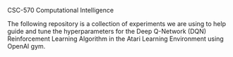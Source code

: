 CSC-570 Computational Intelligence

The following repository is a collection of experiments we are using to help guide and tune the hyperparameters for the Deep Q-Network (DQN) Reinforcement Learning Algorithm in the Atari Learning Environment using OpenAI gym. 

